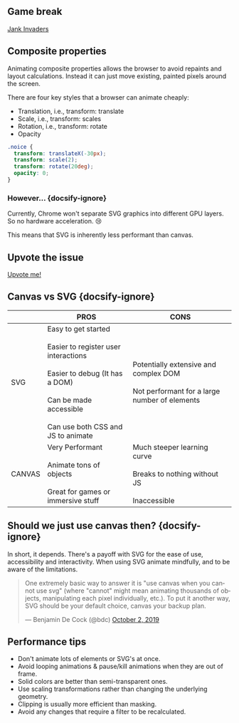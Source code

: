 ## Game break

[Jank Invaders](https://jakearchibald.github.io/jank-invaders/)

## Composite properties

Animating composite properties allows the browser to avoid repaints and layout calculations. Instead it can just move existing, painted pixels around the screen.

There are four key styles that a browser can animate cheaply:

- Translation, i.e., transform: translate
- Scale, i.e., transform: scales
- Rotation, i.e., transform: rotate
- Opacity

```css
.noice {
  transform: translateX(-30px);
  transform: scale(2);
  transform: rotate(20deg);
  opacity: 0;
}
```

### **However...** {docsify-ignore}

Currently, Chrome won't separate SVG graphics into different GPU layers. So no hardware acceleration. 😢

This means that SVG is inherently less performant than canvas.

## Upvote the issue

[Upvote me!](https://bugs.chromium.org/p/chromium/issues/detail?id=666244)

## Canvas vs SVG {docsify-ignore}

|        | PROS                                                                                                                                                                          | CONS                                                                                       |
| ------ | ----------------------------------------------------------------------------------------------------------------------------------------------------------------------------- | ------------------------------------------------------------------------------------------ |
| SVG    | Easy to get started<br><br>Easier to register user interactions<br><br>Easier to debug (It has a DOM)<br><br>Can be made accessible<br><br>Can use both CSS and JS to animate | Potentially extensive and complex DOM<br><br>Not performant for a large number of elements |
| CANVAS | Very Performant<br><br>Animate tons of objects<br><br>Great for games or immersive stuff                                                                                      | Much steeper learning curve<br><br>Breaks to nothing without JS<br><br>Inaccessible        |

## Should we just use canvas then? {docsify-ignore}

In short, it depends. There's a payoff with SVG for the ease of use, accessibility and interactivity. When using SVG animate mindfully, and to be aware of the limitations.

<blockquote class="twitter-tweet"><p lang="en" dir="ltr">One extremely basic way to answer it is &quot;use canvas when you cannot use svg&quot; (where &quot;cannot&quot; might mean animating thousands of objects, manipulating each pixel individually, etc.). To put it another way, SVG should be your default choice, canvas your backup plan.</p>&mdash; Benjamin De Cock (@bdc) <a href="https://twitter.com/bdc/status/1179509488803434496?ref_src=twsrc%5Etfw">October 2, 2019</a></blockquote> <script async src="https://platform.twitter.com/widgets.js" charset="utf-8"></script>

## Performance tips

- Don't animate lots of elements or SVG's at once.
- Avoid looping animations & pause/kill animations when they are out of frame.
- Solid colors are better than semi-transparent ones.
- Use scaling transformations rather than changing the underlying geometry.
- Clipping is usually more efficient than masking.
- Avoid any changes that require a filter to be recalculated.
